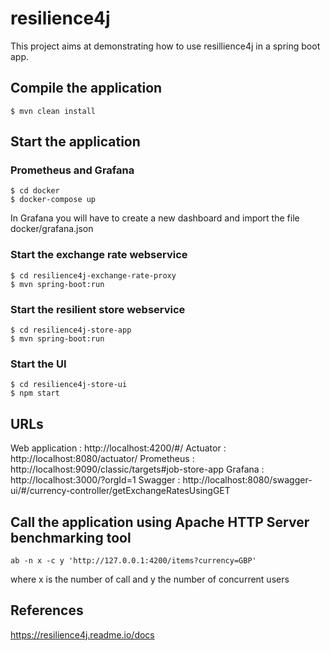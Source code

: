 # resilience4j

This project aims at demonstrating how to use resillience4j in a spring boot app.


## Compile the application

```
$ mvn clean install
```

## Start the application

### Prometheus and Grafana

```
$ cd docker
$ docker-compose up
```

In Grafana you will have to create a new dashboard and import the file docker/grafana.json


### Start the exchange rate webservice

```
$ cd resilience4j-exchange-rate-proxy
$ mvn spring-boot:run
```

### Start the resilient store webservice

```
$ cd resilience4j-store-app
$ mvn spring-boot:run
```

### Start the UI

```
$ cd resilience4j-store-ui
$ npm start
```

## URLs

Web application : http://localhost:4200/#/
Actuator : http://localhost:8080/actuator/
Prometheus : http://localhost:9090/classic/targets#job-store-app
Grafana : http://localhost:3000/?orgId=1
Swagger : http://localhost:8080/swagger-ui/#/currency-controller/getExchangeRatesUsingGET

## Call the application using Apache HTTP Server benchmarking tool

```
ab -n x -c y 'http://127.0.0.1:4200/items?currency=GBP'
```

where x is the number of call
and y the number of concurrent users  


## References

https://resilience4j.readme.io/docs
